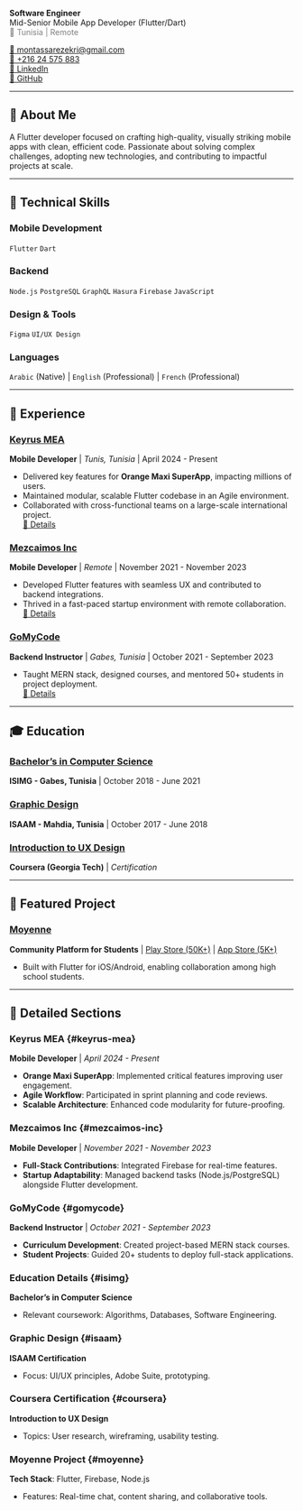 

**Software Engineer**  
Mid-Senior Mobile App Developer (Flutter/Dart)  
<span style="color:gray">📍 Tunisia | Remote</span>  

[📧 montassarezekri@gmail.com](mailto:montassarezekri@gmail.com)  
[📱 +216 24 575 883](tel:+21624575883)  
[💼 LinkedIn](/montassarezekri)  
[🐙 GitHub](https://github.com/módare)  

---

## 🚀 About Me  
A Flutter developer focused on crafting high-quality, visually striking mobile apps with clean, efficient code. Passionate about solving complex challenges, adopting new technologies, and contributing to impactful projects at scale.

---

## 🔧 Technical Skills  

### Mobile Development  
`Flutter` `Dart`  

### Backend  
`Node.js` `PostgreSQL` `GraphQL` `Hasura` `Firebase` `JavaScript`  

### Design & Tools  
`Figma` `UI/UX Design`  

### Languages  
`Arabic` (Native) | `English` (Professional) | `French` (Professional)  

---

## 💼 Experience  

### [Keyrus MEA](#keyrus-mea)  
**Mobile Developer** | *Tunis, Tunisia* | April 2024 - Present  
- Delivered key features for **Orange Maxi SuperApp**, impacting millions of users.  
- Maintained modular, scalable Flutter codebase in an Agile environment.  
- Collaborated with cross-functional teams on a large-scale international project.  
[🔗 Details](#keyrus-mea)  

### [Mezcaimos Inc](#mezcaimos-inc)  
**Mobile Developer** | *Remote* | November 2021 - November 2023  
- Developed Flutter features with seamless UX and contributed to backend integrations.  
- Thrived in a fast-paced startup environment with remote collaboration.  
[🔗 Details](#mezcaimos-inc)  

### [GoMyCode](#gomycode)  
**Backend Instructor** | *Gabes, Tunisia* | October 2021 - September 2023  
- Taught MERN stack, designed courses, and mentored 50+ students in project deployment.  
[🔗 Details](#gomycode)  

---

## 🎓 Education  

### [Bachelor’s in Computer Science](#isimg)  
**ISIMG - Gabes, Tunisia** | October 2018 - June 2021  

### [Graphic Design](#isaam)  
**ISAAM - Mahdia, Tunisia** | October 2017 - June 2018  

### [Introduction to UX Design](#coursera)  
**Coursera (Georgia Tech)** | *Certification*  

---

## 📂 Featured Project  

### [Moyenne](#moyenne)  
**Community Platform for Students** | [Play Store (50K+)](/) | [App Store (5K+)](/)  
- Built with Flutter for iOS/Android, enabling collaboration among high school students.  

---

## 📌 Detailed Sections  

### Keyrus MEA {#keyrus-mea}  
**Mobile Developer** | *April 2024 - Present*  
- **Orange Maxi SuperApp**: Implemented critical features improving user engagement.  
- **Agile Workflow**: Participated in sprint planning and code reviews.  
- **Scalable Architecture**: Enhanced code modularity for future-proofing.  

### Mezcaimos Inc {#mezcaimos-inc}  
**Mobile Developer** | *November 2021 - November 2023*  
- **Full-Stack Contributions**: Integrated Firebase for real-time features.  
- **Startup Adaptability**: Managed backend tasks (Node.js/PostgreSQL) alongside Flutter development.  

### GoMyCode {#gomycode}  
**Backend Instructor** | *October 2021 - September 2023*  
- **Curriculum Development**: Created project-based MERN stack courses.  
- **Student Projects**: Guided 20+ students to deploy full-stack applications.  

### Education Details {#isimg}  
**Bachelor’s in Computer Science**  
- Relevant coursework: Algorithms, Databases, Software Engineering.  

### Graphic Design {#isaam}  
**ISAAM Certification**  
- Focus: UI/UX principles, Adobe Suite, prototyping.  

### Coursera Certification {#coursera}  
**Introduction to UX Design**  
- Topics: User research, wireframing, usability testing.  

### Moyenne Project {#moyenne}  
**Tech Stack**: Flutter, Firebase, Node.js  
- Features: Real-time chat, content sharing, and collaborative tools.  



